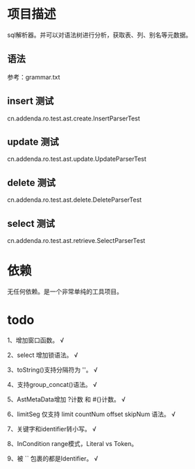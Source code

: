# 项目描述

sql解析器。并可以对语法树进行分析，获取表、列、别名等元数据。

## 语法

参考：grammar.txt

## insert 测试

cn.addenda.ro.test.ast.create.InsertParserTest

## update 测试

cn.addenda.ro.test.ast.update.UpdateParserTest

## delete 测试

cn.addenda.ro.test.ast.delete.DeleteParserTest

## select 测试

cn.addenda.ro.test.ast.retrieve.SelectParserTest

# 依赖

无任何依赖。是一个非常单纯的工具项目。

# todo

1、增加窗口函数。 √

2、select 增加锁语法。 √

3、toString()支持分隔符为 ''。 √

4、支持group_concat()语法。 √

5、AstMetaData增加 ?计数 和 #{}计数。 √

6、limitSeg 仅支持 limit countNum offset skipNum 语法。 √

7、关键字和identifier转小写。 √

8、InCondition range模式，Literal vs Token。

9、被 `` 包裹的都是Identifier。 √